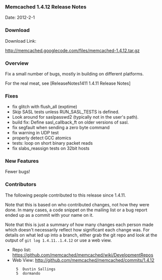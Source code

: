 ### Memcached 1.4.12 Release Notes

Date: 2012-2-1

### Download

Download Link:

http://memcached.googlecode.com/files/memcached-1.4.12.tar.gz


### Overview

Fix a small number of bugs, mostly in building on different platforms.

For the real meat, see [ReleaseNotes1411 1.4.11 Release Notes]

### Fixes

  * fix glitch with flush_all (exptime)
  * Skip SASL tests unless RUN_SASL_TESTS is defined.
  * Look around for saslpasswd2 (typically not in the user's path).
  * build fix:  Define sasl_callback_ft on older versions of sasl.
  * fix segfault when sending a zero byte command
  * fix warning in UDP test
  * properly detect GCC atomics
  * tests: loop on short binary packet reads
  * fix slabs_reassign tests on 32bit hosts

### New Features

Fewer bugs!

### Contributors

The following people contributed to this release since 1.4.11.

Note that this is based on who contributed changes, not how they were
done.  In many cases, a code snippet on the mailing list or a bug
report ended up as a commit with your name on it.

Note that this is just a summary of how many changes each person made
which doesn't necessarily reflect how significant each change was.
For details on what led up into a branch, either grab the git repo and
look at the output of `git log 1.4.11..1.4.12` or use a web view.

  * Repo list:  https://github.com/memcached/memcached/wiki/DevelopmentRepos
  * Web View: http://github.com/memcached/memcached/commits/1.4.12

```
     5	Dustin Sallings
     5	dormando
```

